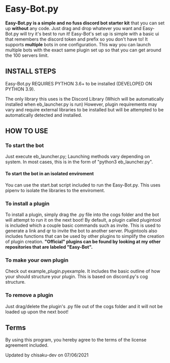 # Easy-Bot.py
**Easy-Bot.py is a simple and no fuss discord bot starter kit** that you can set up **without** any code. Just drag and drop whatever you want and Easy-Bot.py will try it's best to run it! Easy-Bot's set up is simple with a basic ui that remembers the discord token and prefix so you don't have to!
It supports **multiple** bots in one configuration. This way you can launch multiple bots with the exact same plugin set up so that you can get around the 100 servers limit.

## INSTALL STEPS
Easy-Bot.py REQUIRES PYTHON 3.6+ to be installed (DEVELOPED ON PYTHON 3.9).

The only library this uses is the Discord Library (Which will be automatically installed when eb_launcher.py is run)
However, plugin requirements may vary and require external libraries to be installed but will be attempted to be automatically detected and installed.

## HOW TO USE

### To start the bot
Just execute eb_launcher.py; Launching methods vary depending on system. In most cases, this is in the form of "python3 eb_launcher.py".
#### To start the bot in an isolated enviroment
You can use the start.bat script included to run the Easy-Bot.py. This uses pipenv to isolate the libraries to the enviroment.
### To install a plugin
To install a plugin, simply drag the .py file into the cogs folder and the bot will attempt to run it on the next boot!
By default, a plugin called plugintool is included which a couple basic commands such as invite. This is used to generate a link and qr to invite the bot to another server.
Plugintools also includes functions that can be used by other plugins to simplify the creation of plugin creation.
**"Official" plugins can be found by looking at my other repositories that are labeled "Easy-Bot".**

### To make your own plugin
Check out example_plugin.pyexample. It includes the basic outline of how your should structure your plugin. This is based on discord.py's cog structure.

### To remove a plugin
Just drag/delete the plugin's .py file out of the cogs folder and it will not be loaded up upon the next boot!

## Terms
By using this program, you hereby agree to the terms of the license agreement included.

Updated by chisaku-dev on 07/06/2021
